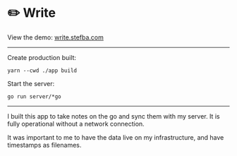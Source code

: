 # ✏️ Write

View the demo: [write.stefba.com](https://write.stefba.com/)

---

Create production built:

`yarn --cwd ./app build`

Start the server:

`go run server/*go`

---

I built this app to take notes on the go and sync them with my server. It is fully operational without a network connection.

It was important to me to have the data live on my infrastructure, and have timestamps as filenames.
